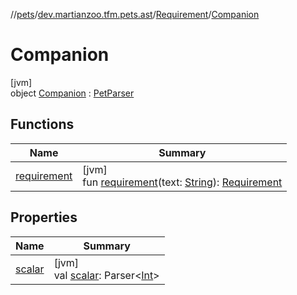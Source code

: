 //[pets](../../../../index.md)/[dev.martianzoo.tfm.pets.ast](../../index.md)/[Requirement](../index.md)/[Companion](index.md)

# Companion

[jvm]\
object [Companion](index.md) : [PetParser](../../../dev.martianzoo.tfm.pets/-pet-parser/index.md)

## Functions

| Name | Summary |
|---|---|
| [requirement](requirement.md) | [jvm]<br>fun [requirement](requirement.md)(text: [String](https://kotlinlang.org/api/latest/jvm/stdlib/kotlin/-string/index.html)): [Requirement](../index.md) |

## Properties

| Name | Summary |
|---|---|
| [scalar](../../../dev.martianzoo.tfm.pets/-pet-parser/scalar.md) | [jvm]<br>val [scalar](../../../dev.martianzoo.tfm.pets/-pet-parser/scalar.md): Parser&lt;[Int](https://kotlinlang.org/api/latest/jvm/stdlib/kotlin/-int/index.html)&gt; |
